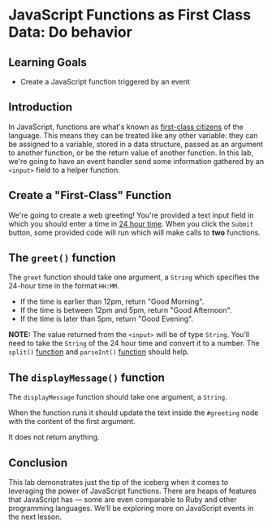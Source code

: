 # JavaScript Functions as First Class Data: Do behavior

## Learning Goals

- Create a JavaScript function triggered by an event

## Introduction

In JavaScript, functions are what's known as [first-class citizens](https://en.wikipedia.org/wiki/First-class_function) 
of the language. This means they can be treated like any other variable: they 
can be assigned to a variable, stored in a data structure, passed as an argument 
to another function, or be the return value of another function. In this lab, 
we're going to have an event handler send some information gathered by an 
`<input>` field to a helper function.

## Create a "First-Class" Function

We're going to create a web greeting! You're provided a text input field in which
you should enter a time in [24 hour time][24]. When you click the `Submit`
button, some provided code will run which will make calls to **two** functions.

## The `greet()` function

The `greet` function should take one argument, a `String` which specifies the
24-hour time in the format `HH:MM`.

- If the time is earlier than 12pm, return "Good Morning".
- If the time is between 12pm and 5pm, return "Good Afternoon".
- If the time is later than 5pm, return "Good Evening".

**NOTE:** The value returned from the `<input>` will be of type `String`.
You’ll need to take the `String` of the 24 hour time and convert it to a number.
The `split()` [function](https://developer.mozilla.org/en-US/docs/Web/JavaScript/Reference/Global_Objects/String/split)
and `parseInt()` [function](https://developer.mozilla.org/en-US/docs/Web/JavaScript/Reference/Global_Objects/parseInt) should help.

##  The `displayMessage()` function

The `displayMessage` function should take one argument, a `String`.

When the function runs it should update the text inside the `#greeting` node
with the content of the first argument.

It does not return anything.

## Conclusion

This lab demonstrates just the tip of the iceberg when it comes to leveraging
the power of JavaScript functions. There are heaps of features that JavaScript has
— some are even comparable to Ruby and other programming languages. We'll be
exploring more on JavaScript events in the next lesson.

[24]: https://en.wikipedia.org/wiki/24-hour_clock
